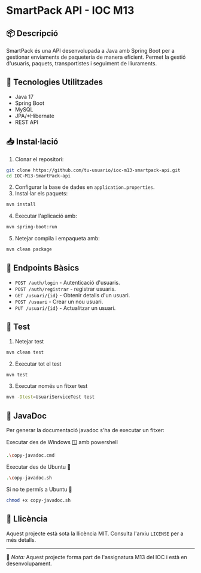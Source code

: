 # SmartPack API - IOC M13

## 📦 Descripció

SmartPack és una API desenvolupada a Java amb Spring Boot per a gestionar enviaments de paqueteria de manera eficient. Permet la gestió d'usuaris, paquets, transportistes i seguiment de lliuraments.

## 🚀 Tecnologies Utilitzades

- Java 17
- Spring Boot
- MySQL
- JPA/*Hibernate
- REST API

## 📥 Instal·lació

1. Clonar el repositori:
```bash
git clone https://github.com/tu-usuario/ioc-m13-smartpack-api.git
cd IOC-M13-SmartPack-api
```
2. Configurar la base de dades en `application.properties`.
3. Instal·lar els paquets:
```bash
mvn install
```
4. Executar l'aplicació amb:
```bash
mvn spring-boot:run
```
5. Netejar compila i empaqueta amb:
```bash
mvn clean package
```

## 📡 Endpoints Bàsics

- `POST /auth/login` - Autenticació d'usuaris.
- `POST /auth/registrar` - registrar usuaris.
- `GET /usuari/{id}` - Obtenir detalls d'un usuari.
- `POST /usuari` - Crear un nou usuari.
- `PUT /usuari/{id}` - Actualitzar un usuari.

## 🧪 Test

1. Netejar test
```bash
mvn clean test
```
2. Executar tot el test 
```bash
mvn test
```
3. Executar només un fitxer test 
```bash
mvn -Dtest=UsuariServiceTest test
```

## 📒 JavaDoc
Per generar la documentació javadoc s'ha de executar un fitxer:

Executar des de Windows 🪟 amb powershell
```bash
.\copy-javadoc.cmd
```
Executar des de Ubuntu 🐧
```bash
.\copy-javadoc.sh
```
Si no te permís a Ubuntu 🐧
```bash
chmod +x copy-javadoc.sh
```

## 📜 Llicència

Aquest projecte està sota la llicència MIT. Consulta l'arxiu `LICENSE` per a més detalls.

---

📌 *Nota:* Aquest projecte forma part de l'assignatura M13 del IOC i està en desenvolupament.
